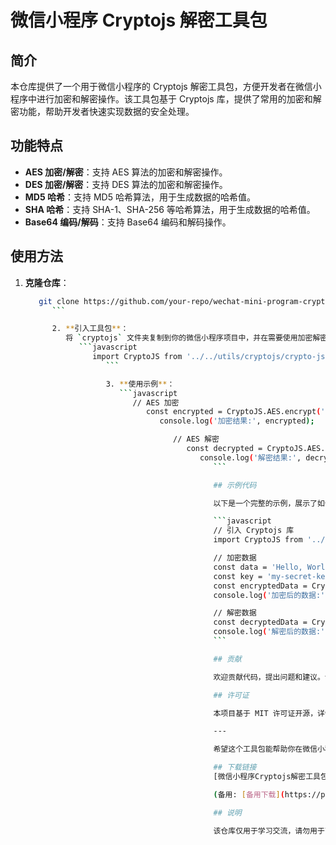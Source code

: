# 微信小程序 Cryptojs 解密工具包

## 简介

本仓库提供了一个用于微信小程序的 Cryptojs 解密工具包，方便开发者在微信小程序中进行加密和解密操作。该工具包基于 Cryptojs 库，提供了常用的加密和解密功能，帮助开发者快速实现数据的安全处理。

## 功能特点

- **AES 加密/解密**：支持 AES 算法的加密和解密操作。
- **DES 加密/解密**：支持 DES 算法的加密和解密操作。
- **MD5 哈希**：支持 MD5 哈希算法，用于生成数据的哈希值。
- **SHA 哈希**：支持 SHA-1、SHA-256 等哈希算法，用于生成数据的哈希值。
- **Base64 编码/解码**：支持 Base64 编码和解码操作。

## 使用方法

1. **克隆仓库**：
   ```bash
      git clone https://github.com/your-repo/wechat-mini-program-cryptojs.git
         ```

         2. **引入工具包**：
            将 `cryptojs` 文件夹复制到你的微信小程序项目中，并在需要使用加密解密功能的页面或组件中引入：
               ```javascript
                  import CryptoJS from '../../utils/cryptojs/crypto-js';
                     ```

                     3. **使用示例**：
                        ```javascript
                           // AES 加密
                              const encrypted = CryptoJS.AES.encrypt('要加密的数据', '密钥').toString();
                                 console.log('加密结果:', encrypted);

                                    // AES 解密
                                       const decrypted = CryptoJS.AES.decrypt(encrypted, '密钥').toString(CryptoJS.enc.Utf8);
                                          console.log('解密结果:', decrypted);
                                             ```

                                             ## 示例代码

                                             以下是一个完整的示例，展示了如何在微信小程序中使用 Cryptojs 进行 AES 加密和解密：

                                             ```javascript
                                             // 引入 Cryptojs 库
                                             import CryptoJS from '../../utils/cryptojs/crypto-js';

                                             // 加密数据
                                             const data = 'Hello, World!';
                                             const key = 'my-secret-key';
                                             const encryptedData = CryptoJS.AES.encrypt(data, key).toString();
                                             console.log('加密后的数据:', encryptedData);

                                             // 解密数据
                                             const decryptedData = CryptoJS.AES.decrypt(encryptedData, key).toString(CryptoJS.enc.Utf8);
                                             console.log('解密后的数据:', decryptedData);
                                             ```

                                             ## 贡献

                                             欢迎贡献代码，提出问题和建议。请通过 GitHub 的 Issue 和 Pull Request 功能进行交流。

                                             ## 许可证

                                             本项目基于 MIT 许可证开源，详情请参阅 [LICENSE](LICENSE) 文件。

                                             ---

                                             希望这个工具包能帮助你在微信小程序开发中更方便地进行加密和解密操作。如果有任何问题或建议，请随时联系我们！

                                             ## 下载链接
                                             [微信小程序Cryptojs解密工具包](https://pan.quark.cn/s/fb2386b67258) 

                                             (备用: [备用下载](https://pan.baidu.com/s/1haD8MWbxUNTF-Hy2tQIDwg?pwd=1234))

                                             ## 说明

                                             该仓库仅用于学习交流，请勿用于商业用途。
